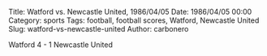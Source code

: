 Title: Watford vs. Newcastle United, 1986/04/05
Date: 1986/04/05 00:00
Category: sports
Tags: football, football scores, Watford, Newcastle United
Slug: watford-vs-newcastle-united
Author: carbonero


Watford 4 - 1 Newcastle United
